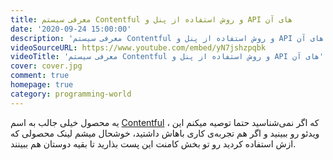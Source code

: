 ```yaml
---
title: معرفی سیستم Contentful و روش استفاده از پنل و API های آن
date: '2020-09-24 15:00:00'
description: 'معرفی سیستم Contentful و روش استفاده از پنل و API های آن'
videoSourceURL: https://www.youtube.com/embed/yN7jshzpqbk
videoTitle: 'معرفی سیستم Contentful و روش استفاده از پنل و API های آن'
cover: cover.jpg
comment: true
homepage: true
category: programming-world
---
```


یه محصول خیلی جالب به اسم
[Contentful](https://www.contentful.com/)
، که اگر نمی‌شناسید حتما توصیه میکنم این ویدئو رو ببینید و اگر هم تجربه‌ی کاری باهاش داشتید، خوشحال میشم لینک محصولی که ازش استفاده کردید رو تو بخش کامنت این پست بذارید تا بقیه دوستان هم ببینند.
